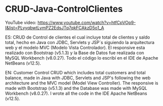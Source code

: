 # CRUD-Java-ControlClientes
YouTube video: https://www.youtube.com/watch?v=htfCpVOp9-I&list=PLyyqbwtLymPZ2EdsJTq7qkFCAkzD5o1_A

ES:
CRUD de Control de clientes el cual incluye total de clientes y saldo total, hecho en Java con JDBC, Servlets y JSP´s siguiendo la arquitectura web y el modelo MVC (Modelo Vista Controlador).
El responsive esta realizado con Bootstrap (v5.1.3) y la Base de Datos fue realizada con MySQL Workbench (v8.0.27). Todo el código lo escribí en el IDE de Apache NetBeans (v12.5).

EN:
Customer Control CRUD which includes total customers and total balance, made in Java with JDBC, Servlets and JSP's following the web architecture and the MVC model (Model View Controller).
The responsive is made with Bootstrap (v5.1.3) and the Database was made with MySQL Workbench (v8.0.27). I wrote all the code in the IDE Apache NetBeans (v12.5).
